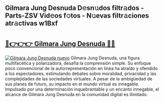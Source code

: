 ## Gilmara Jung Desnuda D𝚎sn𝚞dos filtr𝚊dos - Parts-ZSV Vid𝚎os f𝚘tos - N𝚞evas filtr𝚊ciones atr𝚊ctivas w1Bxf

# <h2><a href="http://mbbnc0c.tromn.icu/?c=Gilmara+Jung+Desnuda">🔗👉👉👉 Gilmara Jung Desnuda 🔗🔗</a></h2>

[![Gilmara Jung Desnuda nuevo](https://i.imgur.com/pEAQMta.gif)](http://mbbnc0c.tromn.icu/?c=Gilmara+Jung+Desnuda)
Gilmara Jung Desnuda, una figura multifacética y polarizadora, desafía la comprensión simple. Su enfoque poco convencional de la autorrepresentación en línea ha atraído y ofendido a los espectadores, estimulando debates sobre moralidad, privacidad y las complejidades de las sociedades virtuales. A pesar de la ambigüedad de sus planes de futuro, su impacto en el mundo virtual es innegable. Impulsado por una determinación inquebrantable y un encanto innegable, el alcance de Gilmara Jung Desnuda en la comunidad digital es ilimitado.
